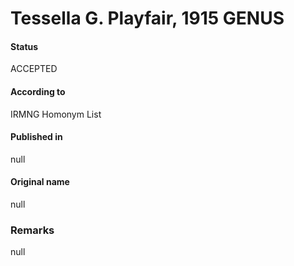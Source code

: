 Tessella G. Playfair, 1915 GENUS
=======

#### Status
ACCEPTED

#### According to
IRMNG Homonym List

#### Published in
null

#### Original name
null

### Remarks
null